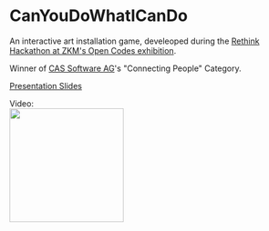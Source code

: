 # CanYouDoWhatICanDo

An interactive art installation game, develeoped during the [Rethink Hackathon at ZKM's Open Codes exhibition](https://opencodes.io/).

Winner of [CAS Software AG](cas.de)'s "Connecting People" Category.

[Presentation Slides](https://drive.google.com/open?id=1Tq7nP9zQ-TWXXa1uI2v78fpqDe-K0ahpxvQa5XXzbug)

Video:  
<a href="https://www.facebook.com/CASSoftware/videos/2330503683642273/
"><img height=200 src="https://i.imgur.com/Gg3GbN9.png"></a>

